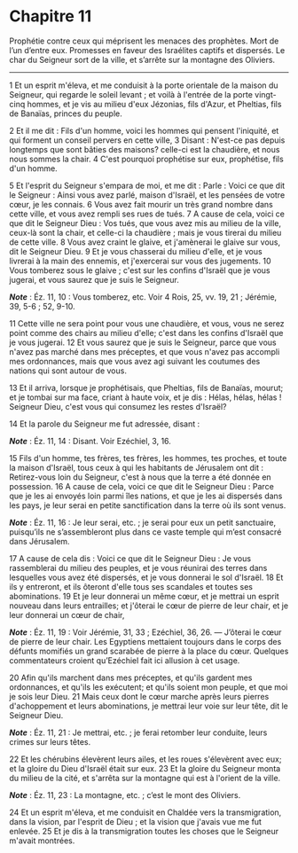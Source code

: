# Chapitre 11

Prophétie contre ceux qui méprisent les menaces des prophètes.
Mort de l’un d’entre eux.
Promesses en faveur des Israélites captifs et dispersés.
Le char du Seigneur sort de la ville, et s’arrête sur la montagne des Oliviers.

***

1 Et un esprit m'éleva, et me conduisit à la porte orientale de la maison du Seigneur, qui regarde le soleil levant ; et voilà à l'entrée de la porte vingt-cinq hommes, et je vis au milieu d'eux Jézonias, fils d'Azur, et Pheltias, fils de Banaïas, princes du peuple.


2 Et il me dit : Fils d'un homme, voici les hommes qui pensent l'iniquité, et qui forment un conseil pervers en cette ville, 3 Disant : N'est-ce pas depuis longtemps que sont bâties des maisons? celle-ci est la chaudière, et nous nous sommes la chair. 4 C'est pourquoi prophétise sur eux, prophétise, fils d'un homme.


5 Et l'esprit du Seigneur s'empara de moi, et me dit : Parle : Voici ce que dit le Seigneur : Ainsi vous avez parlé, maison d'Israël, et les pensées de votre cœur, je les connais. 6 Vous avez fait mourir un très grand nombre dans cette ville, et vous avez rempli ses rues de tués. 7 A cause de cela, voici ce que dit le Seigneur Dieu : Vos tués, que vous avez mis au milieu de la ville, ceux-là sont la chair, et celle-ci la chaudière ; mais je vous tirerai du milieu de cette ville. 8 Vous avez craint le glaive, et j'amènerai le glaive sur vous, dit le Seigneur Dieu. 9 Et je vous chasserai du milieu d'elle, et je vous livrerai à la main des ennemis, et j'exercerai sur vous des jugements. 10 Vous tomberez sous le glaive ; c'est sur les confins d'Israël que je vous jugerai, et vous saurez que je suis le Seigneur.

***Note*** :  Éz. 11, 10 : Vous tomberez, etc. Voir 4 Rois, 25, vv. 19, 21 ; Jérémie, 39, 5-6 ; 52, 9-10.

11 Cette ville ne sera point pour vous une chaudière, et vous, vous ne serez point comme des chairs au milieu d'elle; c'est dans les confins d'Israël que je vous jugerai. 12 Et vous saurez que je suis le Seigneur, parce que vous n'avez pas marché dans mes préceptes, et que vous n'avez pas accompli mes ordonnances, mais que vous avez agi suivant les coutumes des nations qui sont autour de vous.


13 Et il arriva, lorsque je prophétisais, que Pheltias, fils de Banaïas, mourut; et je tombai sur ma face, criant à haute voix, et je dis : Hélas, hélas, hélas ! Seigneur Dieu, c'est vous qui consumez les restes d'Israël?


14 Et la parole du Seigneur me fut adressée, disant :

***Note*** :  Éz. 11, 14 : Disant. Voir Ezéchiel, 3, 16.

15 Fils d'un homme, tes frères, tes frères, les hommes, tes proches, et toute la maison d'Israël, tous ceux à qui les habitants de Jérusalem ont dit : Retirez-vous loin du Seigneur, c'est à nous que la terre a été donnée en possession. 16 A cause de cela, voici ce que dit le Seigneur Dieu : Parce que je les ai envoyés loin parmi îles nations, et que je les ai dispersés dans les pays, je leur serai en petite sanctification dans la terre où ils sont venus.

***Note*** :  Éz. 11, 16 : Je leur serai, etc. ; je serai pour eux un petit sanctuaire, puisqu’ils ne s’assembleront plus dans ce vaste temple qui m’est consacré dans Jérusalem.

17 A cause de cela dis : Voici ce que dit le Seigneur Dieu : Je vous rassemblerai du milieu des peuples, et je vous réunirai des terres dans lesquelles vous avez été dispersés, et je vous donnerai le sol d'Israël. 18 Et ils y entreront, et ils ôteront d'elle tous ses scandales et toutes ses abominations. 19 Et je leur donnerai un même cœur, et je mettrai un esprit nouveau dans leurs entrailles; et j'ôterai le cœur de pierre de leur chair, et je leur donnerai un cœur de chair,

***Note*** :  Éz. 11, 19 : Voir Jérémie, 31, 33 ; Ezéchiel, 36, 26. ― J’ôterai le cœur de pierre de leur chair. Les Egyptiens mettaient toujours dans le corps des défunts momifiés un grand scarabée de pierre à la place du cœur. Quelques commentateurs croient qu’Ezéchiel fait ici allusion à cet usage.

20 Afin qu'ils marchent dans mes préceptes, et qu'ils gardent mes ordonnances, et qu'ils les exécutent; et qu'ils soient mon peuple, et que moi je sois leur Dieu. 21 Mais ceux dont le cœur marche après leurs pierres d'achoppement et leurs abominations, je mettrai leur voie sur leur tête, dit le Seigneur Dieu.

***Note*** :  Éz. 11, 21 : Je mettrai, etc. ; je ferai retomber leur conduite, leurs crimes sur leurs têtes.


22 Et les chérubins élevèrent leurs ailes, et les roues s'élevèrent avec eux; et la gloire du Dieu d'Israël était sur eux. 23 Et la gloire du Seigneur monta du milieu de la cité, et s'arrêta sur la montagne qui est à l'orient de la ville.

***Note*** :  Éz. 11, 23 : La montagne, etc. ; c’est le mont des Oliviers.


24 Et un esprit m'éleva, et me conduisit en Chaldée vers la transmigration, dans la vision, par l'esprit de Dieu ; et la vision que j'avais vue me fut enlevée. 25 Et je dis à la transmigration toutes les choses que le Seigneur m'avait montrées.

